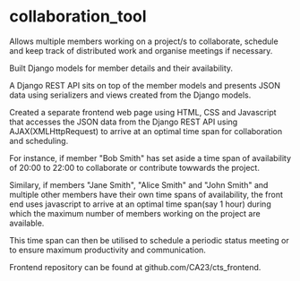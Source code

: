 # collaboration_tool

Allows multiple members working on a project/s to collaborate, schedule and keep track of distributed work and organise meetings if necessary.

Built Django models for member details and their availability.

A Django REST API sits on top of the member models and presents JSON data using serializers and views created from the Django models.

Created a separate frontend web page using HTML, CSS and Javascript that accesses the JSON data from the Django REST API using AJAX(XMLHttpRequest) to arrive 
at an optimal time span for collaboration and scheduling.

For instance, if member "Bob Smith" has set aside a time span of availability of 20:00 to 22:00 to collaborate or contribute towwards the project. 

Similary, if members "Jane Smith", "Alice Smith" and "John Smith"  and multiple other members have their own time spans of availability, the front end uses javascript
to arrive at an optimal time span(say 1 hour) during which the maximum number of members working on the project are available.

This time span can then be utilised to schedule a periodic status meeting or to ensure maximum productivity and communication. 

Frontend repository can be found at github.com/CA23/cts_frontend. 


